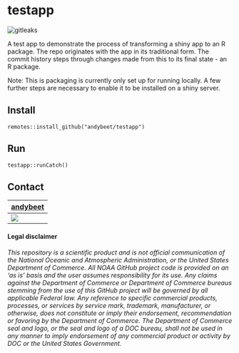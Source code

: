 # testapp


![gitleaks](https://github.com/andybeet/testapp/workflows/gitleaks/badge.svg)


A test app to demonstrate the process of transforming a shiny app to an R package. The repo originates with the app in its traditional form. The commit history steps through changes made from this to its final state - an R package.

Note: This is packaging is currently only set up for running locally. A few further steps are necessary to enable it to be installed on a shiny server.

## Install 

```remotes::install_github("andybeet/testapp")```

## Run

```testapp::runCatch()```


## Contact

| [andybeet](https://github.com/andybeet)        
| ----------------------------------------------------------------------------------------------- 
| [![](https://avatars1.githubusercontent.com/u/22455149?s=100&v=4)](https://github.com/andybeet) | 



#### Legal disclaimer

*This repository is a scientific product and is not official
communication of the National Oceanic and Atmospheric Administration, or
the United States Department of Commerce. All NOAA GitHub project code
is provided on an ‘as is’ basis and the user assumes responsibility for
its use. Any claims against the Department of Commerce or Department of
Commerce bureaus stemming from the use of this GitHub project will be
governed by all applicable Federal law. Any reference to specific
commercial products, processes, or services by service mark, trademark,
manufacturer, or otherwise, does not constitute or imply their
endorsement, recommendation or favoring by the Department of Commerce.
The Department of Commerce seal and logo, or the seal and logo of a DOC
bureau, shall not be used in any manner to imply endorsement of any
commercial product or activity by DOC or the United States Government.*
